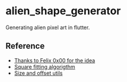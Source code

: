 # alien_shape_generator

Generating alien pixel art in flutter. 



## Reference

* [Thanks to Felix 0x00 for the idea](https://github.com/0x00/spaceinvadergenerator)
* [Square fitting algorigthm](https://math.stackexchange.com/questions/466198/algorithm-to-get-the-maximum-size-of-n-squares-that-fit-into-a-rectangle-with-a)
* [Size and offset utils](https://blog.gskinner.com/archives/2020/09/flutter-tricks-widget-size-position.html)